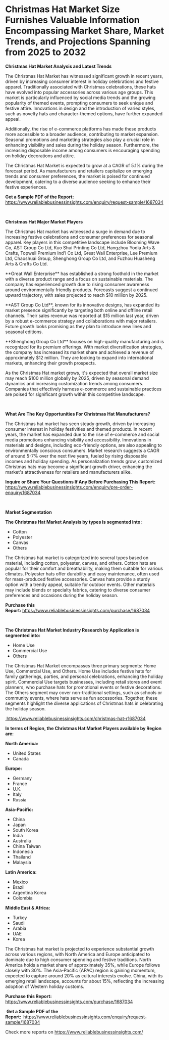 <p><h1>Christmas Hat Market Size Furnishes Valuable Information Encompassing Market Share, Market Trends, and Projections Spanning from 2025 to 2032</h1></p><p><strong>Christmas Hat Market Analysis and Latest Trends</strong></p>
<p><p>The Christmas Hat Market has witnessed significant growth in recent years, driven by increasing consumer interest in holiday celebrations and festive apparel. Traditionally associated with Christmas celebrations, these hats have evolved into popular accessories across various age groups. This market is particularly influenced by social media trends and the growing popularity of themed events, prompting consumers to seek unique and festive attire. Innovations in design and the introduction of varied styles, such as novelty hats and character-themed options, have further expanded appeal. </p><p>Additionally, the rise of e-commerce platforms has made these products more accessible to a broader audience, contributing to market expansion. Seasonal promotions and marketing strategies also play a crucial role in enhancing visibility and sales during the holiday season. Furthermore, the increasing disposable income among consumers is encouraging spending on holiday decorations and attire.</p><p>The Christmas Hat Market is expected to grow at a CAGR of 5.1% during the forecast period. As manufacturers and retailers capitalize on emerging trends and consumer preferences, the market is poised for continued development, catering to a diverse audience seeking to enhance their festive experiences.</p></p>
<p><strong>Get a Sample PDF of the Report:&nbsp;</strong> <a href="https://www.reliablebusinessinsights.com/enquiry/request-sample/1687034?utm_campaign=3347&utm_medium=2&utm_source=Github&utm_content=ia&utm_term=05042025&utm_id=christmas-hat">https://www.reliablebusinessinsights.com/enquiry/request-sample/1687034</a></p>
<p>&nbsp;</p>
<p><strong>Christmas Hat Major Market Players</strong></p>
<p><p>The Christmas Hat market has witnessed a surge in demand due to increasing festive celebrations and consumer preferences for seasonal apparel. Key players in this competitive landscape include Blooming Wave Co, AST Group Co Ltd, Kuo Shui Printing Co Ltd, Hangzhou Yodia Arts & Crafts, Topwell Premium Ind'l Co Ltd, Great Wall Enterprise, Lee Premium Ltd, Chaoshuai Group, Shenghong Group Co Ltd, and Fuzhou Huasheng Arts & Crafts Co Ltd. </p><p>**Great Wall Enterprise** has established a strong foothold in the market with a diverse product range and a focus on sustainable materials. The company has experienced growth due to rising consumer awareness around environmentally friendly products. Forecasts suggest a continued upward trajectory, with sales projected to reach $10 million by 2025.</p><p>**AST Group Co Ltd**, known for its innovative designs, has expanded its market presence significantly by targeting both online and offline retail channels. Their sales revenue was reported at $15 million last year, driven by a robust e-commerce strategy and collaborations with major retailers. Future growth looks promising as they plan to introduce new lines and seasonal editions.</p><p>**Shenghong Group Co Ltd** focuses on high-quality manufacturing and is recognized for its premium offerings. With market diversification strategies, the company has increased its market share and achieved a revenue of approximately $12 million. They are looking to expand into international markets, enhancing their growth prospects.</p><p>As the Christmas Hat market grows, it's expected that overall market size may reach $100 million globally by 2025, driven by seasonal demand dynamics and increasing customization trends among consumers. Companies that effectively harness e-commerce and sustainable practices are poised for significant growth within this competitive landscape.</p></p>
<p>&nbsp;</p>
<p><strong>What Are The Key Opportunities For Christmas Hat Manufacturers?</strong></p>
<p><p>The Christmas hat market has seen steady growth, driven by increasing consumer interest in holiday festivities and themed products. In recent years, the market has expanded due to the rise of e-commerce and social media promotions enhancing visibility and accessibility. Innovations in materials and designs, including eco-friendly options, are also appealing to environmentally conscious consumers. Market research suggests a CAGR of around 5-7% over the next five years, fueled by rising disposable incomes and holiday spending. As personalization trends grow, customized Christmas hats may become a significant growth driver, enhancing the market's attractiveness for retailers and manufacturers alike.</p></p>
<p><strong>Inquire or Share Your Questions If Any Before Purchasing This Report:</strong> <a href="https://www.reliablebusinessinsights.com/enquiry/pre-order-enquiry/1687034?utm_campaign=3347&utm_medium=2&utm_source=Github&utm_content=ia&utm_term=05042025&utm_id=christmas-hat">https://www.reliablebusinessinsights.com/enquiry/pre-order-enquiry/1687034</a></p>
<p>&nbsp;</p>
<p><strong>Market Segmentation</strong></p>
<p><strong>The Christmas Hat Market Analysis by types is segmented into:</strong></p>
<p><ul><li>Cotton</li><li>Polyester</li><li>Canvas</li><li>Others</li></ul></p>
<p><p>The Christmas hat market is categorized into several types based on material, including cotton, polyester, canvas, and others. Cotton hats are popular for their comfort and breathability, making them suitable for various climates. Polyester hats offer durability and easy maintenance, often used for mass-produced festive accessories. Canvas hats provide a sturdy option with a trendy appeal, suitable for outdoor events. Other materials may include blends or specialty fabrics, catering to diverse consumer preferences and occasions during the holiday season.</p></p>
<p><strong>Purchase this Report:&nbsp;</strong><a href="https://www.reliablebusinessinsights.com/purchase/1687034?utm_campaign=3347&utm_medium=2&utm_source=Github&utm_content=ia&utm_term=05042025&utm_id=christmas-hat">https://www.reliablebusinessinsights.com/purchase/1687034</a></p>
<p>&nbsp;</p>
<p><strong>The Christmas Hat Market Industry Research by Application is segmented into:</strong></p>
<p><ul><li>Home Use</li><li>Commercial Use</li><li>Others</li></ul></p>
<p><p>The Christmas Hat Market encompasses three primary segments: Home Use, Commercial Use, and Others. Home Use includes festive hats for family gatherings, parties, and personal celebrations, enhancing the holiday spirit. Commercial Use targets businesses, including retail stores and event planners, who purchase hats for promotional events or festive decorations. The Others segment may cover non-traditional settings, such as schools or community events, where hats serve as fun accessories. Together, these segments highlight the diverse applications of Christmas hats in celebrating the holiday season.</p></p>
<p><a href="https://www.reliablebusinessinsights.com/christmas-hat-r1687034?utm_campaign=3347&utm_medium=2&utm_source=Github&utm_content=ia&utm_term=05042025&utm_id=christmas-hat">&nbsp;https://www.reliablebusinessinsights.com/christmas-hat-r1687034</a></p>
<p><strong>In terms of Region, the Christmas Hat Market Players available by Region are:</strong></p>
<p>
    <p> <strong> North America: </strong>
        <ul>
            <li>United States</li>
            <li>Canada</li>
        </ul>
        </p> 
    <p> <strong> Europe: </strong>
        <ul>
            <li>Germany</li>
            <li>France</li>
            <li>U.K.</li>
            <li>Italy</li>
            <li>Russia</li>
        </ul>
        </p> 
    <p> <strong> Asia-Pacific: </strong>
        <ul>
            <li>China</li>
            <li>Japan</li>
            <li>South Korea</li>
            <li>India</li>
            <li>Australia</li>
            <li>China Taiwan</li>
            <li>Indonesia</li>
            <li>Thailand</li>
            <li>Malaysia</li>
        </ul>
        </p> 
    <p> <strong> Latin America: </strong>
        <ul>
            <li>Mexico</li>
            <li>Brazil</li>
            <li>Argentina Korea</li>
            <li>Colombia</li>
        </ul>
        </p> 
    <p> <strong> Middle East & Africa: </strong>
        <ul>
            <li>Turkey</li>
            <li>Saudi</li>
            <li>Arabia</li>
            <li>UAE</li>
            <li>Korea</li>
        </ul>
    </p>
    </p>
<p><p>The Christmas hat market is projected to experience substantial growth across various regions, with North America and Europe anticipated to dominate due to high consumer spending and festive traditions. North America holds a market share of approximately 35%, while Europe follows closely with 30%. The Asia-Pacific (APAC) region is gaining momentum, expected to capture around 20% as cultural interests evolve. China, with its emerging retail landscape, accounts for about 15%, reflecting the increasing adoption of Western holiday customs.</p></p>
<p><strong>Purchase this Report: </strong><a href="https://www.reliablebusinessinsights.com/purchase/1687034?utm_campaign=3347&utm_medium=2&utm_source=Github&utm_content=ia&utm_term=05042025&utm_id=christmas-hat">https://www.reliablebusinessinsights.com/purchase/1687034</a></p>
<p>&nbsp;<strong>Get a Sample PDF of the Report:&nbsp;&nbsp;</strong><a href="https://www.reliablebusinessinsights.com/enquiry/request-sample/1687034?utm_campaign=3347&utm_medium=2&utm_source=Github&utm_content=ia&utm_term=05042025&utm_id=christmas-hat">https://www.reliablebusinessinsights.com/enquiry/request-sample/1687034</a></p>
<p><strong></strong></p>
<p>Check more reports on <a href="https://www.reliablebusinessinsights.com/?utm_campaign=3347&utm_medium=2&utm_source=Github&utm_content=ia&utm_term=05042025&utm_id=christmas-hat">https://www.reliablebusinessinsights.com/</a></p>